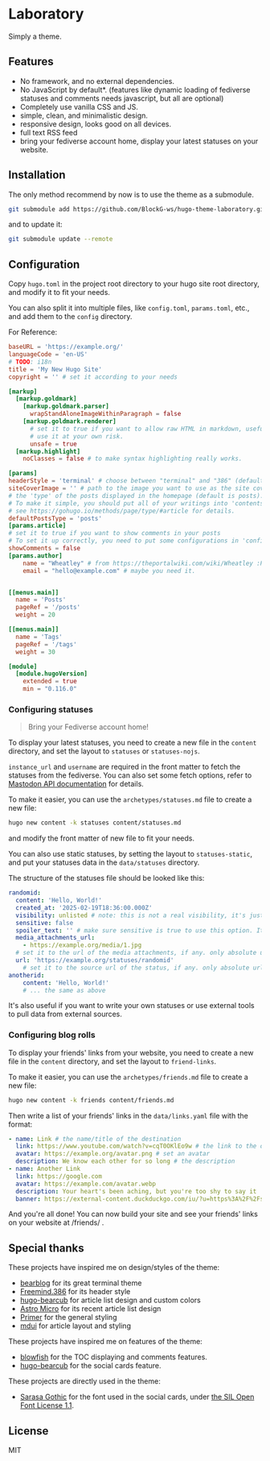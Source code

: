 # Laboratory
Simply a theme.
## Features
- No framework, and no external dependencies.
- No JavaScript by default*. (features like dynamic loading of fediverse statuses and comments needs javascript, but all are optional)
- Completely use vanilla CSS and JS.
- simple, clean, and minimalistic design.
- responsive design, looks good on all devices.
- full text RSS feed
- bring your fediverse account home, display your latest statuses on your website.
## Installation
The only method recommend by now is to use the theme as a submodule.
```bash
git submodule add https://github.com/BlockG-ws/hugo-theme-laboratory.git themes/laboratory
```
and to update it:
```bash
git submodule update --remote
```
## Configuration
Copy `hugo.toml` in the project root directory to your hugo site root directory, and modify it to fit your needs.

You can also split it into multiple files, like `config.toml`, `params.toml`, etc., and add them to the `config` directory.

For Reference:
```toml
baseURL = 'https://example.org/'
languageCode = 'en-US'
# TODO: i18n
title = 'My New Hugo Site'
copyright = '' # set it according to your needs

[markup]
  [markup.goldmark]
    [markup.goldmark.parser]
      wrapStandAloneImageWithinParagraph = false
    [markup.goldmark.renderer]
      # set it to true if you want to allow raw HTML in markdown, useful if you want to use static statuses template directly from api.
      # use it at your own risk.
      unsafe = true
  [markup.highlight]
    noClasses = false # to make syntax highlighting really works.

[params]
headerStyle = 'terminal' # choose between "terminal" and "386" (default is 386), or you can create one, simply put it into "assets/css/header/".
siteCoverImage = '' # path to the image you want to use as the site cover image
# the 'type' of the posts displayed in the homepage (default is posts).
# To make it simple, you should put all of your writings into 'contents/[defaultPostsType]/'.
# see https://gohugo.io/methods/page/type/#article for details.
defaultPostsType = 'posts'
[params.article]
# set it to true if you want to show comments in your posts
# To set it up correctly, you need to put some configurations in 'config.toml' and 'layouts/partials/comments.html'.
showComments = false
[params.author]
    name = "Wheatley" # from https://theportalwiki.com/wiki/Wheatley :P, change it to suit your needs.
    email = "hello@example.com" # maybe you need it.


[[menus.main]]
  name = 'Posts'
  pageRef = '/posts'
  weight = 20

[[menus.main]]
  name = 'Tags'
  pageRef = '/tags'
  weight = 30

[module]
  [module.hugoVersion]
    extended = true
    min = "0.116.0"

```
### Configuring statuses
> Bring your Fediverse account home!

To display your latest statuses, you need to create a new file in the `content` directory, and set the layout to `statuses` or `statuses-nojs`.

`instance_url` and `username` are required in the front matter to fetch the statuses from the fediverse. You can also set some fetch options, refer to [Mastodon API documentation](https://docs.joinmastodon.org/methods/accounts/#statuses) for details.

To make it easier, you can use the `archetypes/statuses.md` file to create a new file:
```bash
hugo new content -k statuses content/statuses.md
```
and modify the front matter of new file to fit your needs.

You can also use static statuses, by setting the layout to `statuses-static`, and put your statuses data in the `data/statuses` directory.

The structure of the statuses file should be looked like this:
```yaml
randomid:
  content: 'Hello, World!'
  created_at: '2025-02-19T18:36:00.000Z'
  visibility: unlisted # note: this is not a real visibility, it's just a placeholder by now.
  sensitive: false
  spoiler_text: '' # make sure sensitive is true to use this option. It will render as a warning in the front-end.
  media_attachments_url: 
    - https://example.org/media/1.jpg
  # set it to the url of the media attachments, if any. only absolute url is supported by now.
  url: 'https://example.org/statuses/randomid'
    # set it to the source url of the status, if any. only absolute url is supported by now.
anotherid:
    content: 'Hello, World!'
    # ... the same as above
```
It's also useful if you want to write your own statuses or use external tools to pull data from external sources.

### Configuring blog rolls
To display your friends' links from your website, you need to create a new file in the `content` directory, and set the layout to `friend-links`.

To make it easier, you can use the `archetypes/friends.md` file to create a new file:
```bash
hugo new content -k friends content/friends.md
```
Then write a list of your friends' links in the `data/links.yaml` file with the format:
```yaml
- name: Link # the name/title of the destination
  link: https://www.youtube.com/watch?v=cqT0OKlEo9w # the link to the destination
  avatar: https://example.org/avatar.png # set an avatar
  description: We know each other for so long # the description
- name: Another Link
  link: https://google.com
  avatar: https://example.com/avatar.webp
  description: Your heart's been aching, but you're too shy to say it
  banner: https://external-content.duckduckgo.com/iu/?u=https%3A%2F%2Fstatic2.srcdn.com%2Fwordpress%2Fwp-content%2Fuploads%2F2021%2F02%2FRick-Astley-Never-Gonna-Give-You-Up-Remastered-Header.jpg&f=1&nofb=1&ipt=08ad9de5ea48e701fceb84cac7ddfd241a48e37de6e6fa5f234a6cf68b3635e9&ipo=images # (optional) a banner that will display at the head of card
```

And you're all done! You can now build your site and see your friends' links on your website at /friends/ .

## Special thanks
These projects have inspired me on design/styles of the theme:
- [bearblog](https://bearblog.dev/) for its great terminal theme
- [Freemind.386](https://github.com/blackshow/hexo-theme-freemind.386) for its header style
- [hugo-bearcub](https://github.com/clente/hugo-bearcub) for article list design and custom colors
- [Astro Micro](https://github.com/trevortylerlee/astro-micro) for its recent article list design
- [Primer](https://github.com/pages-themes/primer) for the general styling
- [mdui](https://mdui.org) for article layout and styling

These projects have inspired me on features of the theme:
- [blowfish](https://blowfish.page/) for the TOC displaying and comments features.
- [hugo-bearcub](https://github.com/clente/hugo-bearcub) for the social cards feature.

These projects are directly used in the theme:
- [Sarasa Gothic](https://github.com/be5invis/Sarasa-Gothic) for the font used in the social cards, under [the SIL Open Font License 1.1](https://github.com/be5invis/Sarasa-Gothic?tab=License-1-ov-file#readme).

## License
MIT